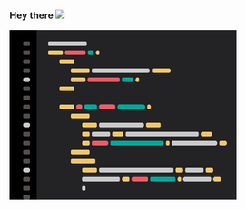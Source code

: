 ### Hey there <img src="https://media.giphy.com/media/hvRJCLFzcasrR4ia7z/giphy.gif" width="25px">

<!--
**charistimaticmoose/charistimaticmoose** is a ✨ _special_ ✨ repository because its `README.md` (this file) appears on your GitHub profile.




Here are some ideas to get you started:

- 🔭 I’m currently working on ...
- 🌱 I’m currently learning ...
- 👯 I’m looking to collaborate on ...
- 🤔 I’m looking for help with ...
- 💬 Ask me about ...
- 📫 How to reach me: ...
- 😄 Pronouns: ...
- ⚡ Fun fact: ...
-->

![](https://github.com/charistimaticmoose/charistimaticmoose/blob/main/codingdribbble.gif)
